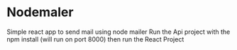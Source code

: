 # Nodemaler
Simple react app to send mail using node mailer
Run the Api project with the npm install (will run on port 8000)
then run the React Project

